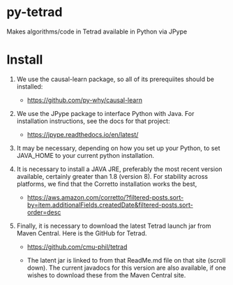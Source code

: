 # py-tetrad
Makes algorithms/code in Tetrad available in Python via JPype

# Install

1. We use the causal-learn package, so all of its prerequiites should be installed:

    * https://github.com/py-why/causal-learn

1. We use the JPype package to interface Python with Java. For installation instructions, see the docs for that project:

    * https://jpype.readthedocs.io/en/latest/

1. It may be necessary, depending on how you set up your Python, to set JAVA_HOME to your current python installation.

1. It is necessary to install a JAVA JRE, preferably the most recent version available, certainly greater than 1.8 (version 8). For stability across platforms, we find that the  Corretto installation works the best, 

    * https://aws.amazon.com/corretto/?filtered-posts.sort-by=item.additionalFields.createdDate&filtered-posts.sort-order=desc

1. Finally, it is necessary to download the latest Tetrad launch jar from Maven Central. Here is the GitHub for Tetrad.

    * https://github.com/cmu-phil/tetrad

    * The latent jar is linked to from that ReadMe.md file on that site (scroll down). The current javadocs for this version are also available, if one wishes to download these from the Maven Central site.

